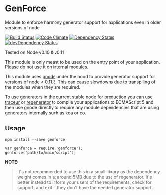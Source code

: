 GenForce
=======
Module to enforce harmony generator support for applications even in older versions of node

[![Build Status](https://travis-ci.org/ThotJS/genforce.svg?branch=development)](https://travis-ci.org/ThotJS/genforce)
[![Code Climate](https://codeclimate.com/github/ThotJS/genforce.png)](https://codeclimate.com/github/ThotJS/genforce)
[![Dependency Status](https://david-dm.org/ThotJS/genforce.svg)](https://david-dm.org/ThotJS/genforce)
[![devDependency Status](https://david-dm.org/ThotJS/genforce/dev-status.svg)](https://david-dm.org/ThotJS/genforce#info=devDependencies)

Tested on Node v0.10 & v0.11

This module is only meant to be used on the entry point of your application. Please do not use it
on internal modules.

This module uses [gnode][1] under the hood to provide generator support for versions of
node < 0.11.3. This can cause slowdowns due to transpiling of the modules when they are required.

To use generators in the current stable node for production you can use [traceur][2] or
[regenerator][3] to compile your applications to ECMAScript 5 and then use gnode directly to
require any module dependencies that are using generators internally such as koa or co.

Usage
----------
    npm install --save genforce

    var genforce = require('genforce');
    genforce('path/to/main/script');

**NOTE:**

> It's not recommended to use this in a small library as the dependency weight comes in at around
5MB due to the use of regenerator. It's better instead to inform your users of the requirements,
check for support, and exit if they don't have the needed generator support.


  [1]: https://github.com/TooTallNate/gnode
  [2]: https://github.com/google/traceur-compiler
  [3]: https://github.com/facebook/regenerator
